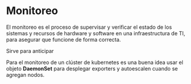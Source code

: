 
# Monitoreo

El monitoreo es el proceso de supervisar y verificar el estado de los sistemas y recursos de hardware y software en una infraestructura de TI, para asegurar que funcione de forma correcta.

Sirve para anticipar 

Para el monitoreo de un clúster de kubernetes es una buena idea usar el objeto **DaemonSet** para desplegar exporters y autoescalen cuando se agregan nodos.